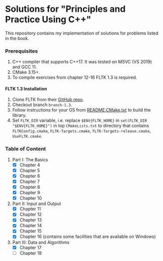 # Solutions for "Principles and Practice Using C++"

This repository contains my implementation of solutions for problems listed in the book.

### Prerequisites

1. C++ compiler that supports C++17. It was tested on MSVC (VS 2019) and GCC 11.
2. CMake 3.15+.
3. To compile exercises from chapter 12-16 FLTK 1.3 is required.

#### FLTK 1.3 Installation

1. Clone FLTK from their [GitHub repo](https://github.com/fltk/fltk).
2. Checkout branch `branch-1.3`.
3. Follow instructions for your OS from [README.CMake.txt](https://github.com/fltk/fltk/blob/master/README.CMake.txt) to build the library.
4. Set `FLTK_DIR` variable, i.e. replace `$ENV{FLTK_HOME}` in
 `set(FLTK_DIR "$ENV{FLTK_HOME}")` 
in top `CMakeLists.txt` to directory that contains
`FLTKConfig.cmake`, 
`FLTK-Targets.cmake`, `FLTK-Targets-release.cmake`,
`UseFLTK.cmake`.

### Table of Content

1. Part I: The Basics
   - [X] Chapter 4
   - [X] Chapter 5
   - [X] Chapter 6
   - [X] Chapter 7
   - [X] Chapter 8
   - [X] Chapter 9
   - [X] Chapter 10
2. Part II: Input and Output
   - [X] Chapter 11
   - [X] Chapter 12
   - [X] Chapter 13
   - [X] Chapter 14
   - [X] Chapter 15
   - [X] Chapter 16 (contains some facilities that are available on Windows)
3. Part III: Data and Algorithms
   - [X] Chapter 17
   - [ ] Chapter 18
